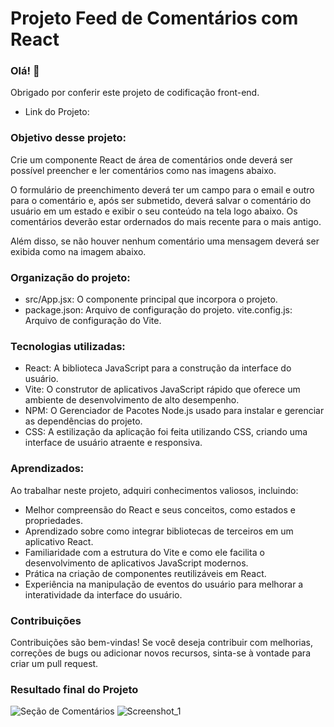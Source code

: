 # Projeto Feed de Comentários com React
### Olá! 👋
Obrigado por conferir este projeto de codificação front-end.

- Link do Projeto: 
  
### Objetivo desse projeto:

Crie um componente React de área de comentários onde deverá ser possível preencher e ler comentários como nas imagens abaixo.

O formulário de preenchimento deverá ter um campo para o email e outro para o comentário e, após ser submetido, deverá salvar o comentário do usuário em um estado e exibir o seu conteúdo na tela logo abaixo. Os comentários deverão estar ordernados do mais recente para o mais antigo.

Além disso, se não houver nenhum comentário uma mensagem deverá ser exibida como na imagem abaixo.

### Organização do projeto:

- src/App.jsx: O componente principal que incorpora o projeto.
- package.json: Arquivo de configuração do projeto.
vite.config.js: Arquivo de configuração do Vite.
  
### Tecnologias utilizadas:

* React: A biblioteca JavaScript para a construção da interface do usuário.
* Vite: O construtor de aplicativos JavaScript rápido que oferece um ambiente de desenvolvimento de alto desempenho.
* NPM: O Gerenciador de Pacotes Node.js usado para instalar e gerenciar as dependências do projeto.
* CSS: A estilização da aplicação foi feita utilizando CSS, criando uma interface de usuário atraente e responsiva. 

### Aprendizados:

Ao trabalhar neste projeto, adquiri conhecimentos valiosos, incluindo:

* Melhor compreensão do React e seus conceitos, como estados e propriedades.
* Aprendizado sobre como integrar bibliotecas de terceiros em um aplicativo React.
* Familiaridade com a estrutura do Vite e como ele facilita o desenvolvimento de aplicativos JavaScript modernos.
* Prática na criação de componentes reutilizáveis em React.
* Experiência na manipulação de eventos do usuário para melhorar a interatividade da interface do usuário.

### Contribuições

Contribuições são bem-vindas! Se você deseja contribuir com melhorias, correções de bugs ou adicionar novos recursos, sinta-se à vontade para criar um pull request.

### Resultado final do Projeto

![Seção de Comentários](https://github.com/TiagoHenrique10/Projeto-Feed-de-Comentarios/assets/96561261/cbb20ea9-f77d-44a2-9044-b29d173d0ed2)
![Screenshot_1](https://github.com/TiagoHenrique10/Projeto-Feed-de-Comentarios/assets/96561261/990d27da-361c-4b24-a14a-8ba8bd4773a9)



